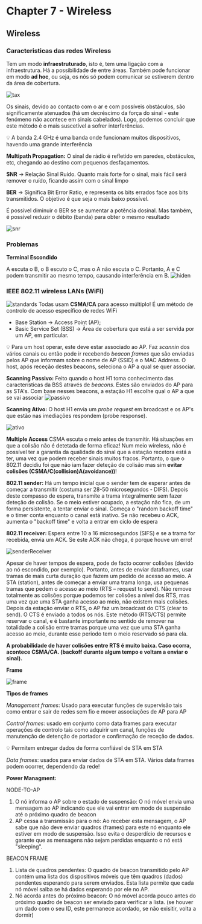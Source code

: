 # Chapter 7 - Wireless
## Wireless
### Caracteristicas das redes Wireless
Tem um modo __infraestruturado__, isto é, tem uma ligação com a infraestrutura. Há a possibilidade de entre áreas.
Também pode funcionar em modo __ad hoc__, ou seja, os nós só podem comunicar se estiverem dentro da área de cobertura.

![tax](wirelesstax.png)

Os sinais, devido ao contacto com o ar e com possíveis obstáculos, são significamente atenuados (há um decréscimo da força do sinal - este fenómeno não acontece em sinais cabelados). Logo, podemos concluir que este método é o mais suscetível a sofrer interferências.

💡 A banda 2.4 GHz é uma banda onde funcionam muitos dispositivos, havendo uma grande interferência

__Multipath Propagation:__ O sinal de rádio é refletido em paredes, obstáculos, etc, chegando ao destino com pequenos desfaçamentos.

__SNR__ -> Relação Sinal Ruído. Quanto mais forte for o sinal, mais fácil será remover o ruído, ficando assim com o sinal limpo

__BER__ -> Significa Bit Error Ratio, e representa os bits errados face aos bits transmitidos. O objetivo é que seja o mais baixo possível.

É possível diminuir o BER se se aumentar a potência dosinal. Mas também, é possível reduzir o débito (banda) para obter o mesmo resultado

![snr](snr.png)

### Problemas
__Terminal Escondido__

A escuta o B, o B escuto o C, mas o A não escuta o C. Portanto, A e C podem transmitir ao mesmo tempo, causando interferência em B.
![hiden](hidden.png)

### IEEE 802.11 wireless LANs (WiFi)
![standards](standards.png)
Todas usam __CSMA/CA__ para acesso múltiplo! É um método de controlo de acesso específico de redes WiFi

- Base Station -> Access Point (AP);
- Basic Service Set (BSS) -> Àrea de cobertura que está a ser servida por um AP, em particular.


💡 Para um host operar, este deve estar associado ao AP. Faz *scannin* dos vários canais ou então pode ir recebendo *beacon frames* que são enviadas pelos AP que informam sobre o nome de AP (SSID) e o MAC Address. O host, após receção destes beacons, seleciona o AP a qual se quer associar.

__Scanning Passivo:__ Feito quando o host H1 toma conhecimento das características da BSS através de *beacons*. Estes são enviados do AP para as STA's. Com base nesses beacons, a estação H1 escolhe qual o AP a que se vai associar
![passivo](passive.png)

__Scanning Ativo:__ O host H1 envia um *probe request* em broadcast e os AP's que estão nas imediações respondem (probe response).

![ativo](active.png)

__Multiple Access__
CSMA escuta o meio antes de transmitir. Há situações em que a colisão não é detetada de forma eficaz!
Num meio wireless, não é possível ter a garantia da qualidade do sinal que a estação recetora está a ter, uma vez que podem receber sinais muitos fracos. Portanto, o que o 802.11 decidiu foi que não iam fazer deteção de colisão mas sim __evitar colisões (CSMA/C(collision)A(avoidance))__!

__802.11 sender:__ Há um tempo inicial que o sender tem de esperar antes de começar a transmitir (costuma ser 28-50 microsegundos - DIFS). Depois deste compasso de espera, transmite a trama integralmente sem fazer deteção de colisão. Se o meio estiver ocupado, a estação não fica, de um forma persistente, a tentar enviar o sinal. Começa o "random backoff time" e o timer conta enquanto o canal está inativo. Se não recebeu o ACK, aumenta o "backoff time" e volta a entrar em ciclo de espera

__802.11 receiver:__ Espera entre 10 a 16 microsegundos (SIFS) e se a trama for recebida, envia um ACK. Se este ACK não chega, é porque houve um erro!

![senderReceiver](senderreceiver.png)

Apesar de haver tempos de espera, pode de facto ocorrer colisões (devido ao nó
escondido, por exemplo). Portanto, antes de enviar dataframes, usar tramas de mais
curta duração que fazem um pedido de acesso ao meio. A STA (station), antes de
começar a enviar uma trama longa, usa pequenas tramas que pedem o acesso ao meio
(RTS – request to send). Não remove totalmente as colisões porque podemos ter
colisões a nível dos RTS, mas uma vez que uma STA ganha acesso ao meio, não existem
mais colisões. Depois da estação enviar o RTS, o AP faz um broadcast do CTS (clear to
send). O CTS é enviado a todos os nós.
Este método (RTS/CTS) permite reservar o canal, e é bastante importante no
sentido de remover na totalidade a colisão entre tramas porque uma vez que uma STA
ganha acesso ao meio, durante esse periodo tem o meio reservado só para ela.

__A probabilidade de haver colisões entre RTS é muito baixa. Caso ocorra,
acontece CSMA/CA. (backoff durante algum tempo e voltam a enviar o sinal).__

__Frame__

![frame](frame.png)

__Tipos de frames__

*Management frames*: Usado para executar funções de supervisão tais como entrar e sair de redes sem fio e mover associações de AP para AP

*Control frames*: usado em conjunto como data frames para executar operações de controlo tais como adquirir um canal, funções de manutenção de detenção de portador e confirmação de receção de dados.

💡 Permitem entregar dados de forma confiável de STA em STA

*Data frames*: usados para enviar dados de STA em STA. Vários data frames podem ocorrer, dependendo da rede!

__Power Managment:__ 

NODE-TO-AP
1. O nó informa o AP sobre o estado de suspensão: O nó móvel envia uma mensagem ao AP indicando que ele vai entrar em modo de suspensão até o próximo quadro de beacon
2. AP cessa a transmissão para o nó: Ao receber esta mensagem, o AP sabe que não deve enviar quadros (frames) para este nó enquanto ele estiver em modo de suspensão. Isso evita o desperdício de recursos e garante que as mensagens não sejam perdidas enquanto o nó está "sleeping".

BEACON FRAME
1. Lista de quadros pendentes: O quadro de beacon transmitido pelo AP contém uma lista dos dispositivos móveis que têm quadros (dados) pendentes esperando para serem enviados. Esta lista permite que cada nó móvel saiba se há dados esperando por ele no AP.
2. Nó acorda antes do próximo beacon: O nó móvel acorda pouco antes do próximo quadro de beacon ser enviado para verificar a lista. (se houver um dado com o seu ID, este permanece acordado, se não exisitir, volta a dormir)